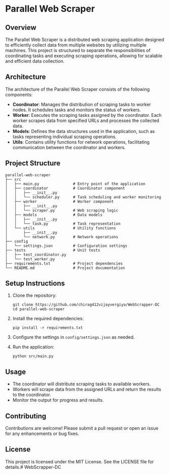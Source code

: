 # Parallel Web Scraper

## Overview
The Parallel Web Scraper is a distributed web scraping application designed to efficiently collect data from multiple websites by utilizing multiple machines. This project is structured to separate the responsibilities of coordinating tasks and executing scraping operations, allowing for scalable and efficient data collection.

## Architecture
The architecture of the Parallel Web Scraper consists of the following components:

- **Coordinator**: Manages the distribution of scraping tasks to worker nodes. It schedules tasks and monitors the status of workers.
- **Worker**: Executes the scraping tasks assigned by the coordinator. Each worker scrapes data from specified URLs and processes the collected data.
- **Models**: Defines the data structures used in the application, such as tasks representing individual scraping operations.
- **Utils**: Contains utility functions for network operations, facilitating communication between the coordinator and workers.

## Project Structure
```
parallel-web-scraper
├── src
│   ├── main.py               # Entry point of the application
│   ├── coordinator           # Coordinator component
│   │   ├── __init__.py
│   │   └── scheduler.py      # Task scheduling and worker monitoring
│   ├── worker                # Worker component
│   │   ├── __init__.py
│   │   └── scraper.py        # Web scraping logic
│   ├── models                # Data models
│   │   ├── __init__.py
│   │   └── task.py           # Task representation
│   └── utils                 # Utility functions
│       ├── __init__.py
│       └── network.py        # Network operations
├── config
│   └── settings.json         # Configuration settings
├── tests                     # Unit tests
│   ├── test_coordinator.py
│   └── test_worker.py
├── requirements.txt          # Project dependencies
└── README.md                 # Project documentation
```

## Setup Instructions
1. Clone the repository:
   ```
   git clone https://github.com/chirag412vijayvergiya/WebScrapper-DC
   cd parallel-web-scraper
   ```

2. Install the required dependencies:
   ```
   pip install -r requirements.txt
   ```

3. Configure the settings in `config/settings.json` as needed.

4. Run the application:
   ```
   python src/main.py
   ```

## Usage
- The coordinator will distribute scraping tasks to available workers.
- Workers will scrape data from the assigned URLs and return the results to the coordinator.
- Monitor the output for progress and results.

## Contributing
Contributions are welcome! Please submit a pull request or open an issue for any enhancements or bug fixes.

## License
This project is licensed under the MIT License. See the LICENSE file for details.# WebScrapper-DC
